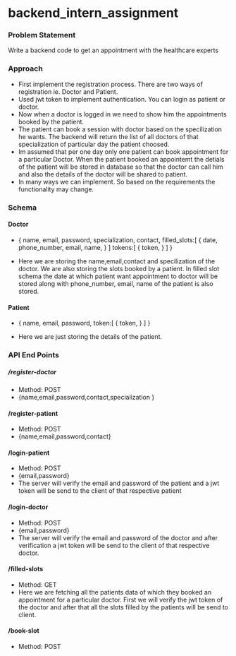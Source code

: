 # backend_intern_assignment
### Problem Statement
Write a backend code to get an appointment with the healthcare experts

### Approach
- First implement the registration process. There are two ways of registration ie. Doctor and Patient.
- Used jwt token to implement authentication. You can login as patient or doctor.
- Now when a doctor is logged in we need to show him the appointments booked by the patient.
- The patient can book a session with doctor based on the specilization he wants. The backend will return the list of all doctors of that specialization of particular day the patient choosed.
- Im assumed that per one day only one patient can book appointment for a particular Doctor. When the patient booked an appointemt the detials of the patient will be stored in database so that the doctor can call him and also the details of the doctor will be shared to patient.
- In many ways we can implement. So based on the requirements the functionality may change. 

### Schema
#### Doctor
- {
  name, 
  email,
  password,
  specialization,
  contact,
  filled_slots:[
    {
      date,
      phone_number,
      email,
      name,
    }
  ]
  tokens:[
    {
      token,
    }
  ]
}

- Here we are storing the name,email,contact and specilization of the doctor. We are also storing the slots booked by a patient. In filled slot schema the date at which patient want appointment to doctor will be stored along with phone_number, email, name of the patient is also stored.

#### Patient
- {
 name,
 email,
 password,
 token:[
  {
    token,
  }
 ]
}

- Here we are just storing the details of the patient.

### API End Points
##### /register-doctor
- Method: POST
- {name,email,password,contact,specialization }
#### /register-patient
- Method: POST
- {name,email,password,contact}
#### /login-patient
- Method: POST
- {email,password}
- The server will verify the email and password of the patient and a jwt token will be send to the client of that respective patient
#### /login-doctor
- Method: POST
- {email,password}
- The server will verify the email and password of the doctor and after verification a jwt token will be send to the client of that respective doctor.
#### /filled-slots
- Method: GET
- Here we are fetching all the patients data of which they booked an appointment for a particular doctor. First we will verify the jwt token of the doctor and after that all the slots filled by the patients will be send to client.
#### /book-slot
- Method: POST
